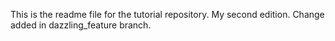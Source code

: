 This is the readme file for the tutorial repository.
My second edition.
Change added in dazzling_feature branch.